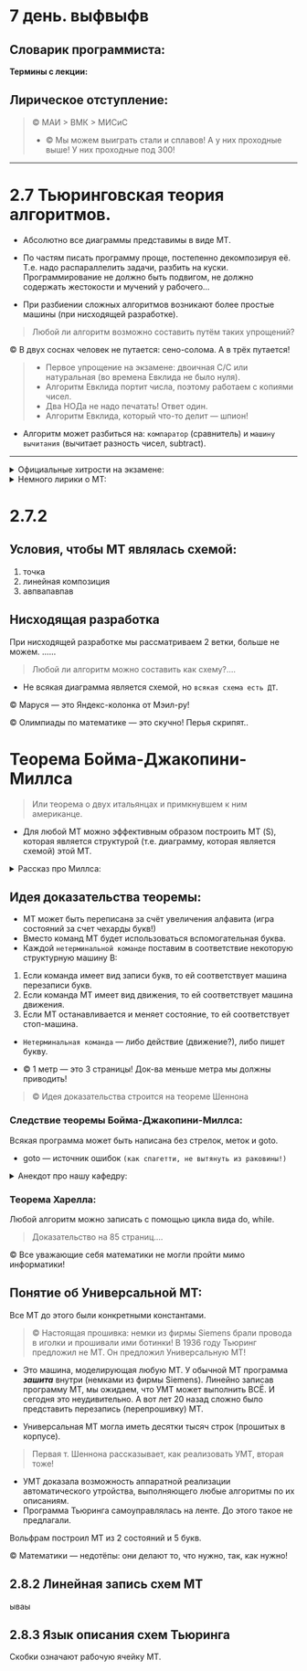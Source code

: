 # 7 день. выфвыфв

## Словарик программиста:

**Термины с лекции:**


## Лирическое отступление:

> © МАИ > ВМК > МИСиС
> - © Мы можем выиграть стали и сплавов! А у них проходные выше! У них проходные под 300!

***

# 2.7 Тьюринговская теория алгоритмов.

- Абсолютно все диаграммы представимы в виде МТ.

- По частям писать программу проще, постепенно декомпозируя её.
Т.е. надо распараллелить задачи, разбить на куски.
Программирование не должно быть подвигом, не должно содержать жестокости и мучений у рабочего...

- При разбиении сложных алгоритмов возникают более простые машины (при нисходящей разработке).

> Любой ли алгоритм возможно составить путём таких упрощений?

© В двух соснах человек не путается: сено-солома. А в трёх путается!

> - Первое упрощение на экзамене: двоичная С/С или натуральная (во времена Евклида не было нуля).
> - Алгоритм Евклида портит числа, поэтому работаем с копиями чисел.
> - Два НОДа не надо печатать! Ответ один.
> - Алгоритм Евклида, который что-то делит — шпион!
- Алгоритм может разбиться на: `компаратор` (сравнитель) и `машину вычитания` (вычитает разность чисел, subtract).

***
<details>
<summary>Официальные хитрости на экзамене:</summary>
<br>

  > Диаграммы должны быть нормированными! Мы не хотим `скидки`!
  - 3 вспомогательные буквы в конце работы алгоритма не выводятся.
  - На экзамене для простоты и удобства мы тратим 6$, но клянёмся, что знаем теорему о нормированности.
  - В позиционных системах эти вычисления не применяют. Но здесь, для скорости на жкзамене (а ведь МТ работает мгновенно), мы идём на этот шаг.
  > - © Кто не умеет решать задачи — `лыжник-теоретик`!
  
</details>

<details>
<summary>Немного лирики о МТ:</summary>
<br>

  - Дискретная математика объясняет истину и ложь в МТ (машина конъюнкции в частности, компаратор).
  - Длина числового слова в позиционное системе счисления растёт ***логарифмически***, а не линейно ([см. материал 2 лекции](https://github.com/box1t/Moscow_Aviation_Wikipedia/blob/main/lectures/1sem/day2/day2.md).
  - Отношение компактности систем — отношение логарифмов!
    
</details>

# 2.7.2
## Условия, чтобы МТ являлась схемой:

1) точка
2) линейная композиция
3) авпвапавпав

## Нисходящая разработка

При нисходящей разработке мы рассматриваем 2 ветки, больше не можем.
......
> Любой ли алгоритм можно составить как схему?....
- Не всякая диаграмма является схемой, но `всякая схема есть ДТ`.

© Маруся — это Яндекс-колонка от Мэил-ру!

© Олимпиады по математике — это скучно! Перья скрипят..


# Теорема Бойма-Джакопини-Миллса
> Или теорема о двух итальянцах и примкнувшем к ним американце.

- Для любой МТ можно эффективным образом построить МТ (S), которая является структурой (т.е. диаграмму, которая является схемой) этой МТ.

<details>
<summary>Рассказ про Миллса:</summary>
<br>

  - Раньше в США программистами становились люди без высшего образования.
  - Фирма IBM наняла Миллса, чтобы он научил этих неучей писать программы правильной и простой структуры.
  > - © Английским языком неплохо владеют даже тупые англичане!
  > - © Инженер `минус` математик = программист. Но так говорят те, кто нам завидует..!
    
</details>


## Идея доказательства теоремы:

- МТ может быть переписана за счёт увеличения алфавита (игра состояний за счет чехарды букв!)
- Вместо команд МТ будет использоваться вспомогательная буква.
- Каждой `нетерминальной команде` поставим в соответствие некоторую структурную машину B:

1) Если команда имеет вид записи букв, то ей соответствует машина перезаписи букв.
2) Если команда МТ имеет вид движения, то ей соответствует машина движения.
3) Если МТ останавливается и меняет состояние, то ей соответствует стоп-машина.

- `Нетерминальная команда` — либо действие (движение?), либо пишет букву. 

- © 1 метр — это 3 страницы! Док-ва меньше метра мы должны приводить!

> © Идея доказательства строится на теореме Шеннона

### Следствие теоремы Бойма-Джакопини-Миллса:
Всякая программа может быть написана без стрелок, меток и goto.
- goto — источник ошибок `(как спагетти, не вытянуть из раковины!)`



<details>
<summary>Анекдот про нашу кафедру:</summary>
<br>

  - За 40 лет наша кафедра переезжала 7 раз.
  - А вы, наверное, знаете, что 2 переезда равны по силе одному пожару.
  > © Так вот, наша кафедра — это пепелище!
    
</details>


### Теорема Харелла:

Любой алгоритм можно записать с помощью цикла вида do, while.
> Доказательство на 85 страниц....

© Все уважающие себя математики не могли пройти мимо информатики!

## Понятие об Универсальной МТ:

Все МТ до этого были конкретными константами. 
> © Настоящая прошивка: немки из фирмы Siemens брали провода в иголки и прошивали ими ботинки!
В 1936 году Тьюринг предложил не МТ. Он предложил Универсальную МТ!
- Это машина, моделирующая любую МТ. У обычной МТ программа ***зашита*** внутри (немками из фирмы Siemens).
Линейно записав программу МТ, мы ожидаем, что УМТ может выполнить ВСЁ. 
И сегодня это неудивительно. А вот лет 20 назад сложно было представить перезапись (перепрошивку) МТ.

- Универсальная МТ могла иметь десятки тысяч строк (прошитых в корпусе).

> Первая т. Шеннона рассказывает, как реализовать УМТ, вторая тоже!

- УМТ доказала возможность аппаратной реализации автоматического утройства, выполняющего любые алгоритмы по их описаниям.
- Программа Тьюринга самоуправлялась на ленте. До этого такое не предлагали.


Вольфрам построил МТ из 2 состояний и 5 букв.

© Математики — недотёпы: они делают то, что нужно, так, как нужно!


## 2.8.2 Линейная запись схем МТ

ываы

## 2.8.3 Язык описания схем Тьюринга

Скобки означают рабочую ячейку МТ.







